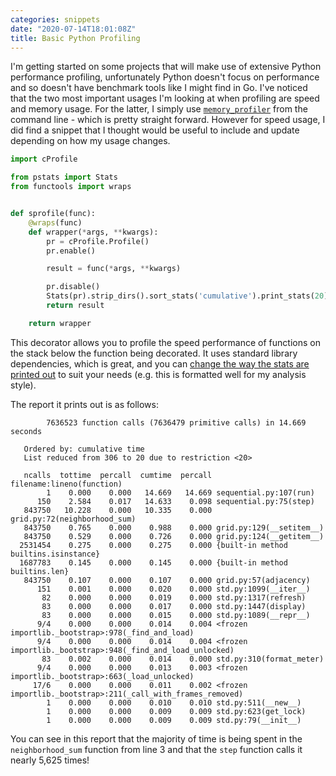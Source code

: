```yaml
---
categories: snippets
date: "2020-07-14T18:01:08Z"
title: Basic Python Profiling
---
```


I'm getting started on some projects that will make use of extensive Python performance profiling, unfortunately Python doesn't focus on performance and so doesn't have benchmark tools like I might find in Go. I've noticed that the two most important usages I'm looking at when profiling are speed and memory usage. For the latter, I simply use [`memory_profiler`](https://pypi.org/project/memory-profiler/) from the command line - which is pretty straight forward. However for speed usage, I did find a snippet that I thought would be useful to include and update depending on how my usage changes.



```python
import cProfile

from pstats import Stats
from functools import wraps


def sprofile(func):
    @wraps(func)
    def wrapper(*args, **kwargs):
        pr = cProfile.Profile()
        pr.enable()

        result = func(*args, **kwargs)

        pr.disable()
        Stats(pr).strip_dirs().sort_stats('cumulative').print_stats(20)
        return result

    return wrapper
```

This decorator allows you to profile the speed performance of functions on the stack below the function being decorated. It uses standard library dependencies, which is great, and you can [change the way the stats are printed out](https://docs.python.org/3.7/library/profile.html#module-pstats) to suit your needs (e.g. this is formatted well for my analysis style).

The report it prints out is as follows:

```
        7636523 function calls (7636479 primitive calls) in 14.669 seconds

   Ordered by: cumulative time
   List reduced from 306 to 20 due to restriction <20>

   ncalls  tottime  percall  cumtime  percall filename:lineno(function)
        1    0.000    0.000   14.669   14.669 sequential.py:107(run)
      150    2.584    0.017   14.633    0.098 sequential.py:75(step)
   843750   10.228    0.000   10.335    0.000 grid.py:72(neighborhood_sum)
   843750    0.765    0.000    0.988    0.000 grid.py:129(__setitem__)
   843750    0.529    0.000    0.726    0.000 grid.py:124(__getitem__)
  2531454    0.275    0.000    0.275    0.000 {built-in method builtins.isinstance}
  1687783    0.145    0.000    0.145    0.000 {built-in method builtins.len}
   843750    0.107    0.000    0.107    0.000 grid.py:57(adjacency)
      151    0.001    0.000    0.020    0.000 std.py:1099(__iter__)
       82    0.000    0.000    0.019    0.000 std.py:1317(refresh)
       83    0.000    0.000    0.017    0.000 std.py:1447(display)
       83    0.000    0.000    0.015    0.000 std.py:1089(__repr__)
      9/4    0.000    0.000    0.014    0.004 <frozen importlib._bootstrap>:978(_find_and_load)
      9/4    0.000    0.000    0.014    0.004 <frozen importlib._bootstrap>:948(_find_and_load_unlocked)
       83    0.002    0.000    0.014    0.000 std.py:310(format_meter)
      9/4    0.000    0.000    0.013    0.003 <frozen importlib._bootstrap>:663(_load_unlocked)
     17/6    0.000    0.000    0.011    0.002 <frozen importlib._bootstrap>:211(_call_with_frames_removed)
        1    0.000    0.000    0.010    0.010 std.py:511(__new__)
        1    0.000    0.000    0.009    0.009 std.py:623(get_lock)
        1    0.000    0.000    0.009    0.009 std.py:79(__init__)
```

You can see in this report that the majority of time is being spent in the `neighborhood_sum` function from line 3 and that the `step` function calls it nearly 5,625 times!